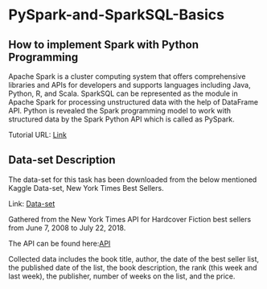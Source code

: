# PySpark-and-SparkSQL-Basics
## How to implement Spark with Python Programming

Apache Spark is a cluster computing system that offers comprehensive libraries and APIs for developers and supports languages including Java, Python, R, and Scala. SparkSQL can be represented as the module in Apache Spark for processing unstructured data with the help of DataFrame API. 
Python is revealed the Spark programming model to work with structured data by the Spark Python API which is called as PySpark.

Tutorial URL: [Link](https://towardsdatascience.com/pyspark-and-sparksql-basics-6cb4bf967e53)

## Data-set Description
The data-set for this task has been downloaded from the below mentioned Kaggle Data-set, New York Times Best Sellers.

Link: [Data-set](https://www.kaggle.com/cmenca/new-york-times-hardcover-fiction-best-sellers)

Gathered from the New York Times API for Hardcover Fiction best sellers from June 7, 2008 to July 22, 2018. 

The API can be found here:[API](https://developer.nytimes.com/)

Collected data includes the book title, author, the date of the best seller list, the published date of the list, the book description, the rank (this week and last week), the publisher, number of weeks on the list, and the price.
